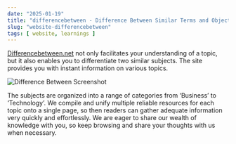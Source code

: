 ```yaml
---
date: "2025-01-19"
title: "differencebetween - Difference Between Similar Terms and Objects"
slug: "website-differencebetween"
tags: [ website, learnings ]
---
```




[Differencebetween.net][1] not only facilitates your understanding of a topic, but it also enables you to differentiate two similar subjects. The site provides you with instant information on various topics.

![Difference Between Screenshot][2]

The subjects are organized into a range of categories from ‘Business’ to ‘Technology’. We compile and unify multiple reliable resources for each topic onto a single page, so then readers can gather adequate information very quickly and effortlessly. We are eager to share our wealth of knowledge with you, so keep browsing and share your thoughts with us when necessary.



   [1]: https://www.differencebetween.net/
   [2]: /saves/2025/01/images/difference-between.png
